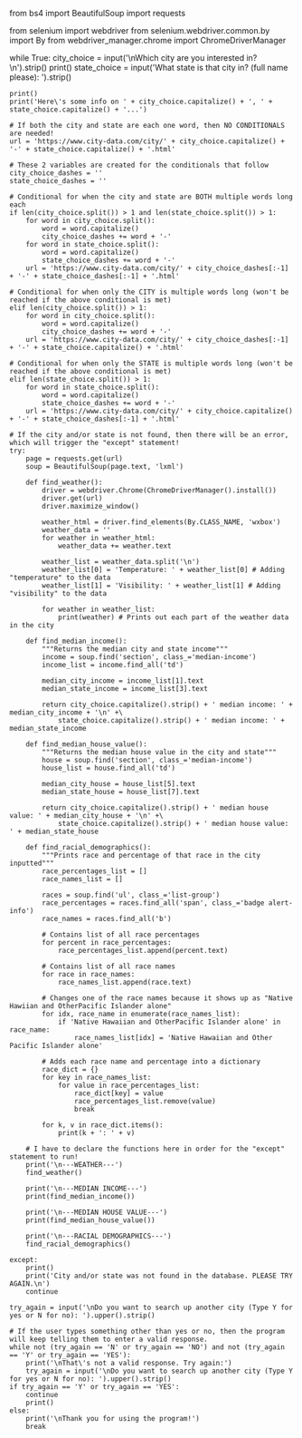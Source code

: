 from bs4 import BeautifulSoup
import requests

from selenium import webdriver
from selenium.webdriver.common.by import By
from webdriver_manager.chrome import ChromeDriverManager

while True:
    city_choice = input('\nWhich city are you interested in? \n').strip()
    print()
    state_choice = input('What state is that city in? (full name please): ').strip()
    
    print()
    print('Here\'s some info on ' + city_choice.capitalize() + ', ' + state_choice.capitalize() + '...') 

    # If both the city and state are each one word, then NO CONDITIONALS are needed!
    url = 'https://www.city-data.com/city/' + city_choice.capitalize() + '-' + state_choice.capitalize() + '.html'

    # These 2 variables are created for the conditionals that follow
    city_choice_dashes = ''
    state_choice_dashes = ''

    # Conditional for when the city and state are BOTH multiple words long each
    if len(city_choice.split()) > 1 and len(state_choice.split()) > 1:
        for word in city_choice.split():
            word = word.capitalize()
            city_choice_dashes += word + '-' 
        for word in state_choice.split():
            word = word.capitalize()
            state_choice_dashes += word + '-'
        url = 'https://www.city-data.com/city/' + city_choice_dashes[:-1] + '-' + state_choice_dashes[:-1] + '.html'
    
    # Conditional for when only the CITY is multiple words long (won't be reached if the above conditional is met)
    elif len(city_choice.split()) > 1:
        for word in city_choice.split():
            word = word.capitalize()
            city_choice_dashes += word + '-' 
        url = 'https://www.city-data.com/city/' + city_choice_dashes[:-1] + '-' + state_choice.capitalize() + '.html'
    
    # Conditional for when only the STATE is multiple words long (won't be reached if the above conditional is met)
    elif len(state_choice.split()) > 1:
        for word in state_choice.split():
            word = word.capitalize()
            state_choice_dashes += word + '-'
        url = 'https://www.city-data.com/city/' + city_choice.capitalize() + '-' + state_choice_dashes[:-1] + '.html'

    # If the city and/or state is not found, then there will be an error, which will trigger the "except" statement!
    try:
        page = requests.get(url)
        soup = BeautifulSoup(page.text, 'lxml')
        
        def find_weather():
            driver = webdriver.Chrome(ChromeDriverManager().install())
            driver.get(url)
            driver.maximize_window()
            
            weather_html = driver.find_elements(By.CLASS_NAME, 'wxbox')
            weather_data = ''
            for weather in weather_html:
                weather_data += weather.text
            
            weather_list = weather_data.split('\n')
            weather_list[0] = 'Temperature: ' + weather_list[0] # Adding "temperature" to the data
            weather_list[1] = 'Visibility: ' + weather_list[1] # Adding "visibility" to the data
            
            for weather in weather_list:
                print(weather) # Prints out each part of the weather data in the city
            
        def find_median_income():
            """Returns the median city and state income"""
            income = soup.find('section', class_='median-income')
            income_list = income.find_all('td')
            
            median_city_income = income_list[1].text
            median_state_income = income_list[3].text
            
            return city_choice.capitalize().strip() + ' median income: ' + median_city_income + '\n' +\
                state_choice.capitalize().strip() + ' median income: ' + median_state_income
            
        def find_median_house_value():
            """Returns the median house value in the city and state"""
            house = soup.find('section', class_='median-income')
            house_list = house.find_all('td')
            
            median_city_house = house_list[5].text
            median_state_house = house_list[7].text
    
            return city_choice.capitalize().strip() + ' median house value: ' + median_city_house + '\n' +\
                state_choice.capitalize().strip() + ' median house value: ' + median_state_house
    
        def find_racial_demographics():
            """Prints race and percentage of that race in the city inputted"""
            race_percentages_list = []
            race_names_list = []
            
            races = soup.find('ul', class_='list-group')
            race_percentages = races.find_all('span', class_='badge alert-info')
            race_names = races.find_all('b')
            
            # Contains list of all race percentages
            for percent in race_percentages:
                race_percentages_list.append(percent.text) 
                
            # Contains list of all race names
            for race in race_names:
                race_names_list.append(race.text)
                
            # Changes one of the race names because it shows up as "Native Hawiian and OtherPacific Islander alone"    
            for idx, race_name in enumerate(race_names_list):
                if 'Native Hawaiian and OtherPacific Islander alone' in race_name:
                    race_names_list[idx] = 'Native Hawaiian and Other Pacific Islander alone' 

            # Adds each race name and percentage into a dictionary
            race_dict = {}
            for key in race_names_list:
                for value in race_percentages_list:
                    race_dict[key] = value
                    race_percentages_list.remove(value)
                    break
            
            for k, v in race_dict.items():
                print(k + ': ' + v)
                
        # I have to declare the functions here in order for the "except" statement to run!
        print('\n---WEATHER---')
        find_weather() 
        
        print('\n---MEDIAN INCOME---')
        print(find_median_income())
        
        print('\n---MEDIAN HOUSE VALUE---')
        print(find_median_house_value())
        
        print('\n---RACIAL DEMOGRAPHICS---')
        find_racial_demographics()
        
    except:
        print()
        print('City and/or state was not found in the database. PLEASE TRY AGAIN.\n')
        continue
    
    try_again = input('\nDo you want to search up another city (Type Y for yes or N for no): ').upper().strip()
    
    # If the user types something other than yes or no, then the program will keep telling them to enter a valid response.
    while not (try_again == 'N' or try_again == 'NO') and not (try_again == 'Y' or try_again == 'YES'):
        print('\nThat\'s not a valid response. Try again:')
        try_again = input('\nDo you want to search up another city (Type Y for yes or N for no): ').upper().strip()
    if try_again == 'Y' or try_again == 'YES':
        continue
        print()
    else:
        print('\nThank you for using the program!')
        break